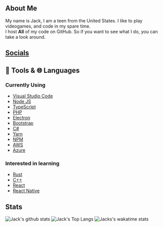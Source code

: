 ## About Me

My name is Jack, I am a teen from the United States. I like to play videogames, and code in my spare time. <br>
I host **All** of my code on GitHub. So if you want to see what I do, you can take a look around.

## [Socials](https://chaker.xyz)

## 🔨 Tools & 🌐 Languages

### Currently Using
* [Visual Studio Code](https://code.visualstudio.com/)
* [Node JS](https://nodejs.org)
* [TypeScript](https://www.typescriptlang.org/)
* [PHP](https://php.net)
* [Electron](https://www.electronjs.org/)
* [Bootstrap](https://getbootstrap.com/)
* [C#](http://csharp.net/)
* [Yarn](https://yarnpkg.org)
* [NPM](https://npmjs.org)
* [AWS](https://aws.amazon.com)
* [Azure](https://azure.microsoft.com)

### Interested in learning
* [Rust](https://www.rust-lang.org/)
* [C++](https://www.cplusplus.com/)
* [React](https://reactjs.org/)
* [React Native](https://reactnative.dev/)

## Stats
![Jack's github stats](https://github-readme-stats.vercel.app/api?username=jacany&show_icons=true&count_private=true&custom_title=Overall%20Stats&theme=dark) ![Jack's Top Langs](https://github-readme-stats.vercel.app/api/top-langs/?username=jacany&layout=compact&custom_title=My%20Top%20Languages&theme=dark) ![Jacks's wakatime stats](https://github-readme-stats.vercel.app/api/wakatime?username=jacany&theme=dark)

